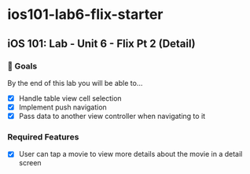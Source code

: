 # ios101-lab6-flix-starter

## iOS 101: Lab - Unit 6 - Flix Pt 2 (Detail)

### 🎯 Goals
By the end of this lab you will be able to...

-[x] Handle table view cell selection
-[x] Implement push navigation
-[x] Pass data to another view controller when navigating to it
### Required Features
-[x] User can tap a movie to view more details about the movie in a detail screen

